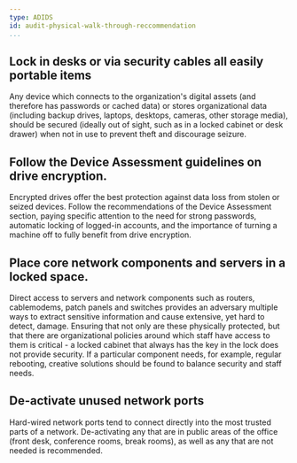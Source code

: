 ```yaml
---
type: ADIDS
id: audit-physical-walk-through-reccommendation
...
```


## Lock in desks or via security cables all easily portable items

Any device which connects to the organization's digital assets (and therefore has passwords or cached data) or stores organizational data (including backup drives, laptops, desktops, cameras, other storage media), should be secured (ideally out of sight, such as in a locked cabinet or desk drawer) when not in use to prevent theft and discourage seizure.

## Follow the Device Assessment guidelines on drive encryption.

Encrypted drives offer the best protection against data loss from stolen or seized devices. Follow the recommendations of the Device Assessment section, paying specific attention to the need for strong passwords, automatic locking of logged-in accounts, and the importance of turning a machine off to fully benefit from drive encryption.

## Place core network components and servers in a locked space.

Direct access to servers and network components such as routers, cablemodems, patch panels and switches provides an adversary multiple ways to extract sensitive information and cause extensive, yet hard to detect, damage. Ensuring that not only are these physically protected, but that there are organizational policies around which staff have access to them is critical - a locked cabinet that always has the key in the lock does not provide security. If a particular component needs, for example, regular rebooting, creative solutions should be found to balance security and staff needs.

## De-activate unused network ports

Hard-wired network ports tend to connect directly into the most trusted parts of a network.  De-activating any that are in public areas of the office (front desk, conference rooms, break rooms), as well as any that are not needed is recommended. 


